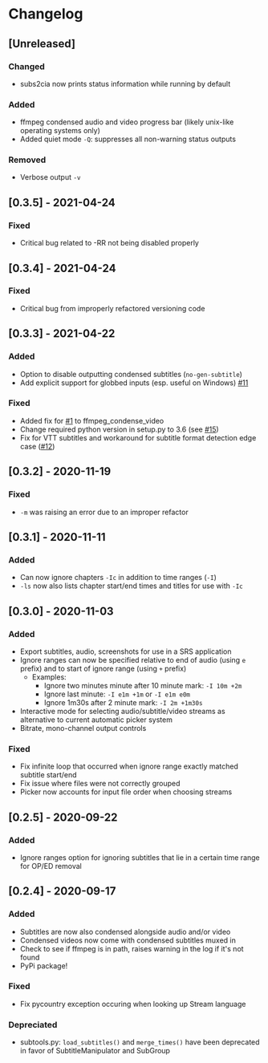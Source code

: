 # Changelog


## [Unreleased]
### Changed
 - subs2cia now prints status information while running by default

### Added
 - ffmpeg condensed audio and video progress bar (likely unix-like operating systems only)
 - Added quiet mode `-Q`: suppresses all non-warning status outputs

### Removed
 - Verbose output `-v` 

## [0.3.5] - 2021-04-24
### Fixed 
 - Critical bug related to -RR not being disabled properly


## [0.3.4] - 2021-04-24
### Fixed 
 - Critical bug from improperly refactored versioning code 


## [0.3.3] - 2021-04-22
### Added
 - Option to disable outputting condensed subtitles (`no-gen-subtitle`)
 - Add explicit support for globbed inputs (esp. useful on Windows) [#11](https://github.com/dxing97/subs2cia/pull/11)
### Fixed 
 - Added fix for [#1](https://github.com/dxing97/subs2cia/issues/1) to ffmpeg_condense_video
 - Change required python version in setup.py to 3.6 (see [#15](https://github.com/dxing97/subs2cia/issues/15))
 - Fix for VTT subtitles and workaround for subtitle format detection edge case ([#12](https://github.com/dxing97/subs2cia/issues/12))


## [0.3.2] - 2020-11-19
### Fixed
- `-m` was raising an error due to an improper refactor


## [0.3.1] - 2020-11-11
### Added 
 - Can now ignore chapters `-Ic` in addition to time ranges (`-I`)
 - `-ls` now also lists chapter start/end times and titles for use with `-Ic`
 

## [0.3.0] - 2020-11-03
### Added
 - Export subtitles, audio, screenshots for use in a SRS application
 - Ignore ranges can now be specified relative to end of audio (using `e` prefix) and to start of ignore range 
 (using `+` prefix)
    - Examples: 
        - Ignore two minutes minute after 10 minute mark: `-I 10m +2m`
        - Ignore last minute: `-I e1m +1m` or `-I e1m e0m`
        - Ignore 1m30s after 2 minute mark: `-I 2m +1m30s`
 - Interactive mode for selecting audio/subtitle/video streams as alternative to current automatic picker system
 - Bitrate, mono-channel output controls
 ### Fixed
 - Fix infinite loop that occurred when ignore range exactly matched subtitle start/end
 - Fix issue where files were not correctly grouped
 - Picker now accounts for input file order when choosing streams
 

## [0.2.5] - 2020-09-22
### Added
 - Ignore ranges option for ignoring subtitles that lie in a certain time range for OP/ED removal


## [0.2.4] - 2020-09-17
### Added
 - Subtitles are now also condensed alongside audio and/or video
 - Condensed videos now come with condensed subtitles muxed in
 - Check to see if ffmpeg is in path, raises warning in the log if it's not found
 - PyPi package!
### Fixed
 - Fix pycountry exception occuring when looking up Stream language
### Depreciated
 - subtools.py: `load_subtitles()` and `merge_times()` have been deprecated in favor of SubtitleManipulator and SubGroup

<!-- Added, Changed, Depreciated, Removed, Fixed, Security -->